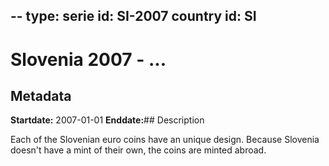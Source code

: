 --
type: serie
id: SI-2007
country id: SI
--

# Slovenia 2007 - ...

## Metadata

**Startdate:** 2007-01-01
**Enddate:**## Description

Each of the Slovenian euro coins have an unique design. Because Slovenia doesn't have a mint of their own, the coins are minted abroad.

